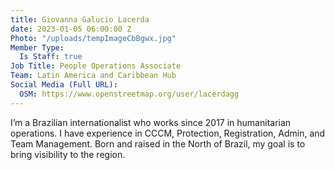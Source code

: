 ```yaml
---
title: Giovanna Galucio Lacerda
date: 2023-01-05 06:00:00 Z
Photo: "/uploads/tempImageCbBgwx.jpg"
Member Type:
  Is Staff: true
Job Title: People Operations Associate
Team: Latin America and Caribbean Hub
Social Media (Full URL):
  OSM: https://www.openstreetmap.org/user/lacerdagg
---
```


I’m a Brazilian internationalist who works since 2017 in humanitarian operations. I have experience in CCCM, Protection, Registration, Admin, and Team Management. Born and raised in the North of Brazil, my goal is to bring visibility to the region.